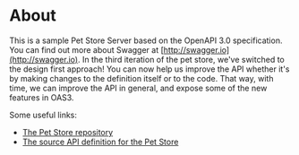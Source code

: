 # About

This is a sample Pet Store Server based on the OpenAPI 3.0 specification. You can find out more about Swagger at [http://swagger.io](http://swagger.io). In the third iteration of the pet store, we've switched to the design first approach! You can now help us improve the API whether it's by making changes to the definition itself or to the code. That way, with time, we can improve the API in general, and expose some of the new features in OAS3.

Some useful links:

* [The Pet Store repository](https://github.com/swagger-api/swagger-petstore)
* [The source API definition for the Pet Store](https://github.com/swagger-api/swagger-petstore/blob/master/src/main/resources/openapi.yaml)
